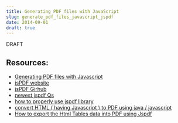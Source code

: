 ```yaml
---
title: Generating PDF files with JavaScript
slug: generate_pdf_files_javascript_jspdf
date: 2014-09-01
draft: true
---
```


DRAFT

Resources:
---
- [Generating PDF files with Javascript](http://stackoverflow.com/questions/742271/generating-pdf-files-with-javascript)
- [jsPDF website](http://parall.ax/products/jspdf)
- [jsPDF Girhub](https://github.com/MrRio/jsPDF)
- [newest jspdf Qs](http://stackoverflow.com/questions/tagged/jspdf)
- [how to properly use jspdf library](http://stackoverflow.com/questions/16858954/how-to-properly-use-jspdf-library)
- [convert HTML ( having Javascript ) to PDF using java / javascript](http://stackoverflow.com/questions/1686280/convert-html-having-javascript-to-pdf-using-java-javascript)
- [How to export the Html Tables data into PDF using Jspdf](http://stackoverflow.com/questions/19807870/how-to-export-the-html-tables-data-into-pdf-using-jspdf)